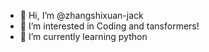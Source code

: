 - 👋 Hi, I’m @zhangshixuan-jack
- 👀 I’m interested in Coding and tansformers!
- 🌱 I’m currently learning python


<!---
zhangshixuan-jack/zhangshixuan-jack is a ✨ special ✨ repository because its `README.md` (this file) appears on your GitHub profile.
You can click the Preview link to take a look at your changes.
--->
